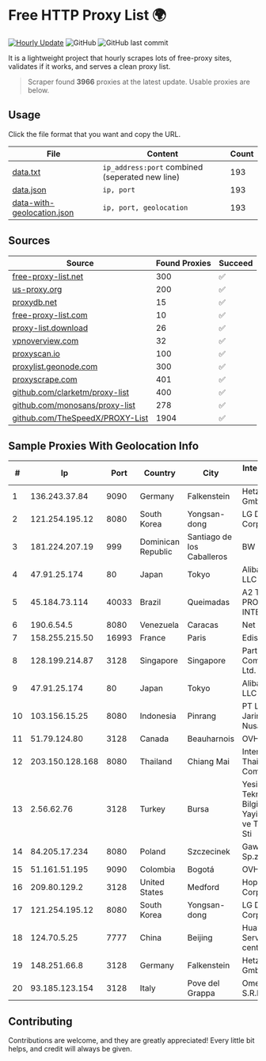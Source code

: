 
# Free HTTP Proxy List 🌍

[![Hourly Update](https://github.com/mertguvencli/http-proxy-list/actions/workflows/main.yml/badge.svg?branch=main)](https://github.com/mertguvencli/http-proxy-list/actions/workflows/main.yml)
![GitHub](https://img.shields.io/github/license/mertguvencli/http-proxy-list)
![GitHub last commit](https://img.shields.io/github/last-commit/mertguvencli/http-proxy-list)

It is a lightweight project that hourly scrapes lots of free-proxy sites, validates if it works, and serves a clean proxy list.


> Scraper found **3966** proxies at the latest update. Usable proxies are below.

## Usage

Click the file format that you want and copy the URL.


|File|Content|Count|
|----|-------|-----|
|[data.txt](https://raw.githubusercontent.com/mertguvencli/http-proxy-list/main/proxy-list/data.txt)|`ip_address:port` combined (seperated new line)|193|
|[data.json](https://raw.githubusercontent.com/mertguvencli/http-proxy-list/main/proxy-list/data.json)|`ip, port`|193|
|[data-with-geolocation.json](https://raw.githubusercontent.com/mertguvencli/http-proxy-list/main/proxy-list/data-with-geolocation.json)|`ip, port, geolocation`|193|

## Sources

|Source|Found Proxies|Succeed|
|------|-------------|-------|
|[free-proxy-list.net](https://free-proxy-list.net)|300|✅|
|[us-proxy.org](https://www.us-proxy.org)|200|✅|
|[proxydb.net](http://proxydb.net)|15|✅|
|[free-proxy-list.com](https://free-proxy-list.com/?page=&port=&type%5B%5D=http&type%5B%5D=https&up_time=0&search=Search)|10|✅|
|[proxy-list.download](https://www.proxy-list.download/HTTP)|26|✅|
|[vpnoverview.com](https://vpnoverview.com/privacy/anonymous-browsing/free-proxy-servers)|32|✅|
|[proxyscan.io](https://www.proxyscan.io)|100|✅|
|[proxylist.geonode.com](https://proxylist.geonode.com/api/proxy-list?limit=300&page=1&sort_by=lastChecked&sort_type=desc&protocols=http,https)|300|✅|
|[proxyscrape.com](https://api.proxyscrape.com/v2/?request=displayproxies&protocol=http&timeout=10000&country=all&ssl=all&anonymity=all)|401|✅|
|[github.com/clarketm/proxy-list](https://raw.githubusercontent.com/clarketm/proxy-list/master/proxy-list-raw.txt)|400|✅|
|[github.com/monosans/proxy-list](https://raw.githubusercontent.com/monosans/proxy-list/main/proxies/http.txt)|278|✅|
|[github.com/TheSpeedX/PROXY-List](https://raw.githubusercontent.com/TheSpeedX/PROXY-List/master/http.txt)|1904|✅|


## Sample Proxies With Geolocation Info

|#|Ip|Port|Country|City|Internet Service Provider|
|-|--|----|-------|----|-------------------------|
|1|136.243.37.84|9090|Germany|Falkenstein|Hetzner Online GmbH|
|2|121.254.195.12|8080|South Korea|Yongsan-dong|LG DACOM Corporation|
|3|181.224.207.19|999|Dominican Republic|Santiago de los Caballeros|BW TELECOM|
|4|47.91.25.174|80|Japan|Tokyo|Alibaba.com LLC|
|5|45.184.73.114|40033|Brazil|Queimadas|A2 TELECOM PROVEDOR DE INTERNET LTDA|
|6|190.6.54.5|8080|Venezuela|Caracas|Net Uno|
|7|158.255.215.50|16993|France|Paris|Edis France|
|8|128.199.214.87|3128|Singapore|Singapore|Partner Communications Ltd.|
|9|47.91.25.174|80|Japan|Tokyo|Alibaba.com LLC|
|10|103.156.15.25|8080|Indonesia|Pinrang|PT Lintas Jaringan Nusantara|
|11|51.79.124.80|3128|Canada|Beauharnois|OVH SAS|
|12|203.150.128.168|8080|Thailand|Chiang Mai|Internet Thailand Company Ltd|
|13|2.56.62.76|3128|Turkey|Bursa|Yesilbir Bilisim Teknolojileri Bilgisayar Yayincilik Sanayi ve Ticaret Ltd. Sti|
|14|84.205.17.234|8080|Poland|Szczecinek|Gawex Media Sp.zoo|
|15|51.161.51.195|9090|Colombia|Bogotá|OVH Hosting|
|16|209.80.129.2|3128|United States|Medford|HopOne Internet Corporation|
|17|121.254.195.12|8080|South Korea|Yongsan-dong|LG DACOM Corporation|
|18|124.70.5.25|7777|China|Beijing|Huawei Cloud Service data center|
|19|148.251.66.8|3128|Germany|Falkenstein|Hetzner Online GmbH|
|20|93.185.123.154|3128|Italy|Pove del Grappa|Omegacom S.R.L.S.|



## Contributing

Contributions are welcome, and they are greatly appreciated! Every
little bit helps, and credit will always be given.

